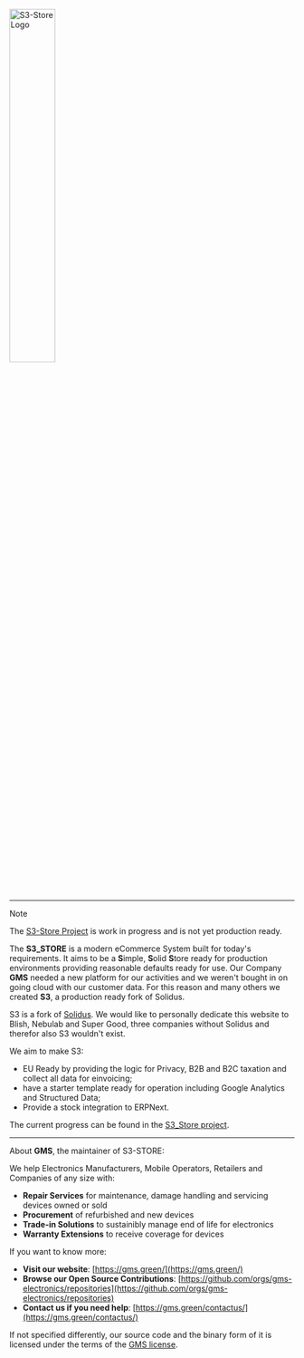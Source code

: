 
<br/>
<img width="40%" src="https://github.com/user-attachments/assets/980b328e-b8db-41a9-b809-5fd54d77155f" alt="S3-Store Logo">

---

> [!NOTE]  
> The [S3-Store Project](https://github.com/orgs/S3-Store/projects/1) is work in progress and is not yet production ready.

The **S3_STORE** is a modern eCommerce System built for today's requirements.
It aims to be a **S**imple, **S**olid **S**tore ready for production environments providing reasonable defaults ready for use.
Our Company **GMS** needed a new platform for our activities and we weren't bought in on going cloud with our customer data. 
For this reason and many others we created **S3**, a production ready fork of Solidus.

S3 is a fork of [Solidus](https://github.com/solidusio/solidus).
We would like to personally dedicate this website to Blish, Nebulab and Super Good, three companies without Solidus and therefor also S3 wouldn't exist. 

We aim to make S3: 
- EU Ready by providing the logic for Privacy, B2B and B2C taxation and collect all data for einvoicing;
- have a starter template ready for operation including Google Analytics and Structured Data;
- Provide a stock integration to ERPNext.

The current progress can be found in the [S3_Store project](https://github.com/orgs/S3-Store/projects/1).

---

About **GMS**, the maintainer of S3-STORE:

We help Electronics Manufacturers, Mobile Operators, Retailers and Companies of any size with:
- **Repair Services** for maintenance, damage handling and servicing devices owned or sold 
- **Procurement** of refurbished and new devices
- **Trade-in Solutions** to sustainibly manage end of life for electronics
- **Warranty Extensions** to receive coverage for devices 

If you want to know more:
- **Visit our website**: [https://gms.green/](https://gms.green/)
- **Browse our Open Source Contributions**: [https://github.com/orgs/gms-electronics/repositories](https://github.com/orgs/gms-electronics/repositories)
- **Contact us if you need help**: [https://gms.green/contactus/](https://gms.green/contactus/)

If not specified differently, our source code and the binary form of it is licensed under the terms of the [GMS license](https://github.com/gms-electronics/.github/blob/main/License.md).
